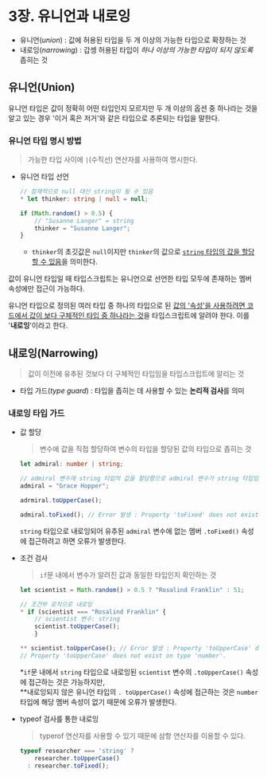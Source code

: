 # 3장. 유니언과 내로잉

- 유니언(*union*) :  값에 허용된 타입을 두 개 이상의 가능한 타입으로 확장하는 것
- 내로잉(*narrowing*) : 갑셍 허용된 타입이 *하나 이상의 가능한 타입이 되지 않도록* 좁히는 것



## 유니언(Union)

유니언 타입은 값이 정확히 어떤 타입인지 모르지만 두 개 이상의 옵션 중 하나라는 것을 알고 있는 경우 '이거 혹은 저거'와 같은 타입으로 추론되는 타입을 말한다.

### 유니언 타입 명시 방법

> 가능한 타입 사이에 `|`(수직선) 연산자를 사용하여 명시한다.

- 유니언 타입 선언

  ```typescript
  // 잠재적으로 null 대신 string이 될 수 있음
  * let thinker: string | null = null;
  
  if (Math.random() > 0.5) {
      // "Susanne Langer" = string
      thinker = "Susanne Langer";
  }
  ```

   * `thinker`의 초깃값은 `null`이지만 `thinker`의 값으로 <u>`string` 타입의 값을 할당할 수 있음</u>을 의미한다.

값이 유니언 타입일 때 타입스크립트는 유니언으로 선언한 타입 모두에 존재하는 멤버 속성에만 접근이 가능하다.

유니언 타입으로 정의된 여러 타입 중 하나의 타입으로 된 <u>값의 '속성'을 사용하려면 코드에서 값이 보다 구체적인 타입 중 하나라는 것</u>을 타입스크립트에 알려야 한다. 이를 '**내로잉**'이라고 한다.



## 내로잉(Narrowing)

> 값이 이전에 유추된 것보다 더 구체적인 타입임을 타입스크립트에 알리는 것

- 타입 가드(*type guard*) : 타입을 좁히는 데 사용할 수 있는 **논리적 검사**를 의미

### 내로잉 타입 가드

- 값 할당

  > 변수에 값을 직접 할당하여 변수의 타입을 할당된 값의 타입으로 좁히는 것

  ```typescript
  let admiral: number | string;
  
  // admiral 변수에 string 타입의 값을 할당함으로 admiral 변수가 string 타입임을 알림
  admiral = "Grace Hopper";
  
  adrmiral.toUpperCase();
  
  admiral.toFixed(); // Error 발생 : Property 'toFixed' does not exist on type 'string'.
  ```

  `string` 타입으로 내로잉되어 유추된 `admiral` 변수에 없는 멤버 `.toFixed()` 속성에 접근하려고 하면 오류가 발생한다.

  

- 조건 검사

  > `if`문 내에서 변수가 알려진 값과 동일한 타입인지 확인하는 것

  ```typescript
  let scientist = Math.random() > 0.5 ? "Rosalind Franklin" : 51;
  
  // 조건부 로직으로 내로잉
  * if (scientist === "Rosalind Franklin" {
      // scientist 변수: string
      scientist.toUpperCase();
      }
  
  ** scientist.toUpperCase(); // Error 발생 : Property 'toUpperCase' does not exist on type 'string | number'.
  // Property 'toUpperCase' does not exist on type 'number'.
  ```

  *`if`문 내에서 `string` 타입으로 내로잉된 `scientist` 변수의 `.toUpperCase()` 속성에 접근하는 것은 가능하지만, <br>**내로잉되지 않은 유니언 타입의 `. toUpperCase()` 속성에 접근하는 것은 `number` 타입에 해당 멤버 속성이 없기 때문에 오류가 발생한다.



- typeof 검사를 통한 내로잉

  > typerof 연산자를 사용할 수 있기 때문에 삼항 연산자를 이용할 수 있다.

  ```typescript
  typeof researcher === 'string' ?
      researcher.toUpperCase()
  	: researcher.toFixed();
  ```